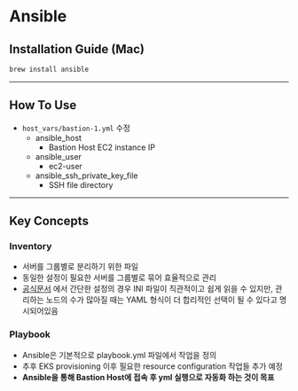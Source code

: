 # Ansible

## Installation Guide (Mac)
```bash
brew install ansible
```

---
## How To Use
- `host_vars/bastion-1.yml` 수정
  - ansible_host
    - Bastion Host EC2 instance IP
  - ansible_user
    - ec2-user
  - ansible_ssh_private_key_file
    - SSH file directory

---
## Key Concepts

### Inventory
- 서버를 그룹별로 분리하기 위한 파일
- 동일한 설정이 필요한 서버를 그룹별로 묶어 효율적으로 관리
- [공식문서](https://docs.ansible.com/ansible/latest/getting_started/get_started_inventory.html#inventories-in-ini-or-yaml-format) 에서 간단한 설정의 경우 INI 파일이 직관적이고 쉽게 읽을 수 있지만, 관리하는 노드의 수가 많아질 때는 YAML 형식이 더 합리적인 선택이 될 수 있다고 명시되어있음

### Playbook
- Ansible은 기본적으로 playbook.yml 파일에서 작업을 정의
- 추후 EKS provisioning 이후 필요한 resource configuration 작업들 추가 예정
- **Ansible을 통해 Bastion Host에 접속 후 yml 실행으로 자동화 하는 것이 목표**
